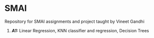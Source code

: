 # SMAI
Repository for SMAI assignments and project taught by Vineet Gandhi
1. ***A1:*** Linear Regression, KNN classifier and regression, Decision Trees
